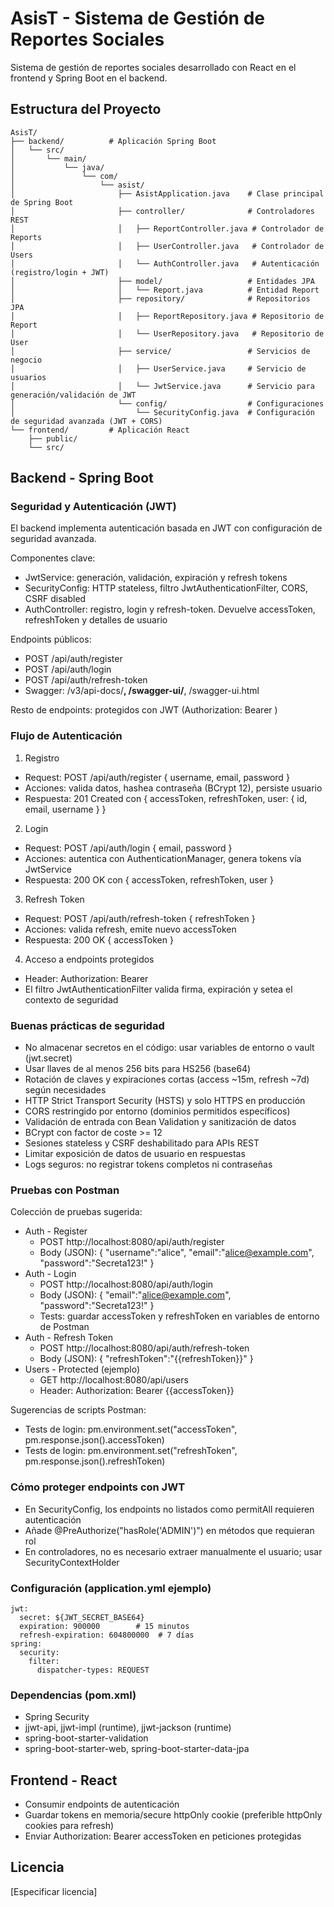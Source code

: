 # AsisT - Sistema de Gestión de Reportes Sociales

Sistema de gestión de reportes sociales desarrollado con React en el frontend y Spring Boot en el backend.

## Estructura del Proyecto
```
AsisT/
├── backend/          # Aplicación Spring Boot
│   └── src/
│       └── main/
│           └── java/
│               └── com/
│                   └── asist/
│                       ├── AsistApplication.java    # Clase principal de Spring Boot
│                       ├── controller/              # Controladores REST
│                       │   ├── ReportController.java # Controlador de Reports
│                       │   ├── UserController.java   # Controlador de Users
│                       │   └── AuthController.java   # Autenticación (registro/login + JWT)
│                       ├── model/                   # Entidades JPA
│                       │   └── Report.java          # Entidad Report
│                       ├── repository/              # Repositorios JPA
│                       │   ├── ReportRepository.java # Repositorio de Report
│                       │   └── UserRepository.java   # Repositorio de User
│                       ├── service/                 # Servicios de negocio
│                       │   ├── UserService.java     # Servicio de usuarios
│                       │   └── JwtService.java      # Servicio para generación/validación de JWT
│                       └── config/                  # Configuraciones
│                           └── SecurityConfig.java  # Configuración de seguridad avanzada (JWT + CORS)
└── frontend/         # Aplicación React
    ├── public/
    └── src/
```

## Backend - Spring Boot

### Seguridad y Autenticación (JWT)
El backend implementa autenticación basada en JWT con configuración de seguridad avanzada.

Componentes clave:
- JwtService: generación, validación, expiración y refresh tokens
- SecurityConfig: HTTP stateless, filtro JwtAuthenticationFilter, CORS, CSRF disabled
- AuthController: registro, login y refresh-token. Devuelve accessToken, refreshToken y detalles de usuario

Endpoints públicos:
- POST /api/auth/register
- POST /api/auth/login
- POST /api/auth/refresh-token
- Swagger: /v3/api-docs/**, /swagger-ui/**, /swagger-ui.html

Resto de endpoints: protegidos con JWT (Authorization: Bearer <token>)

### Flujo de Autenticación
1) Registro
- Request: POST /api/auth/register { username, email, password }
- Acciones: valida datos, hashea contraseña (BCrypt 12), persiste usuario
- Respuesta: 201 Created con { accessToken, refreshToken, user: { id, email, username } }

2) Login
- Request: POST /api/auth/login { email, password }
- Acciones: autentica con AuthenticationManager, genera tokens vía JwtService
- Respuesta: 200 OK con { accessToken, refreshToken, user }

3) Refresh Token
- Request: POST /api/auth/refresh-token { refreshToken }
- Acciones: valida refresh, emite nuevo accessToken
- Respuesta: 200 OK { accessToken }

4) Acceso a endpoints protegidos
- Header: Authorization: Bearer <accessToken>
- El filtro JwtAuthenticationFilter valida firma, expiración y setea el contexto de seguridad

### Buenas prácticas de seguridad
- No almacenar secretos en el código: usar variables de entorno o vault (jwt.secret)
- Usar llaves de al menos 256 bits para HS256 (base64)
- Rotación de claves y expiraciones cortas (access ~15m, refresh ~7d) según necesidades
- HTTP Strict Transport Security (HSTS) y solo HTTPS en producción
- CORS restringido por entorno (dominios permitidos específicos)
- Validación de entrada con Bean Validation y sanitización de datos
- BCrypt con factor de coste >= 12
- Sesiones stateless y CSRF deshabilitado para APIs REST
- Limitar exposición de datos de usuario en respuestas
- Logs seguros: no registrar tokens completos ni contraseñas

### Pruebas con Postman
Colección de pruebas sugerida:
- Auth - Register
  - POST http://localhost:8080/api/auth/register
  - Body (JSON): { "username":"alice", "email":"alice@example.com", "password":"Secreta123!" }
- Auth - Login
  - POST http://localhost:8080/api/auth/login
  - Body (JSON): { "email":"alice@example.com", "password":"Secreta123!" }
  - Tests: guardar accessToken y refreshToken en variables de entorno de Postman
- Auth - Refresh Token
  - POST http://localhost:8080/api/auth/refresh-token
  - Body (JSON): { "refreshToken":"{{refreshToken}}" }
- Users - Protected (ejemplo)
  - GET http://localhost:8080/api/users
  - Header: Authorization: Bearer {{accessToken}}

Sugerencias de scripts Postman:
- Tests de login: pm.environment.set("accessToken", pm.response.json().accessToken)
- Tests de login: pm.environment.set("refreshToken", pm.response.json().refreshToken)

### Cómo proteger endpoints con JWT
- En SecurityConfig, los endpoints no listados como permitAll requieren autenticación
- Añade @PreAuthorize("hasRole('ADMIN')") en métodos que requieran rol
- En controladores, no es necesario extraer manualmente el usuario; usar SecurityContextHolder

### Configuración (application.yml ejemplo)
```
jwt:
  secret: ${JWT_SECRET_BASE64}
  expiration: 900000        # 15 minutos
  refresh-expiration: 604800000  # 7 días
spring:
  security:
    filter:
      dispatcher-types: REQUEST
```

### Dependencias (pom.xml)
- Spring Security
- jjwt-api, jjwt-impl (runtime), jjwt-jackson (runtime)
- spring-boot-starter-validation
- spring-boot-starter-web, spring-boot-starter-data-jpa

## Frontend - React
- Consumir endpoints de autenticación
- Guardar tokens en memoria/secure httpOnly cookie (preferible httpOnly cookies para refresh)
- Enviar Authorization: Bearer accessToken en peticiones protegidas

## Licencia
[Especificar licencia]
